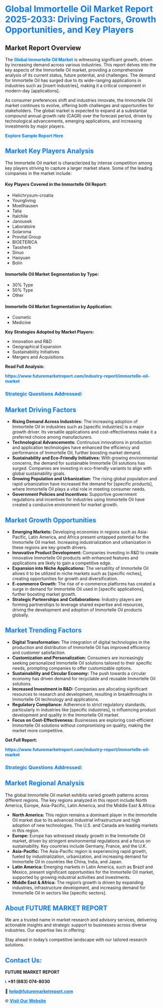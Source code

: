 <h1 style="color: #007BFF;">Global Immortelle Oil Market Report 2025-2033: Driving Factors, Growth Opportunities, and Key Players</h1>

<section id="overview">
<h2>Market Report Overview</h2>
<p>The <a href="https://www.futuremarketreport.com/industry-report/immortelle-oil-market" style="color: #007BFF; text-decoration: none;"><strong>Global Immortelle Oil Market</strong></a> is witnessing significant growth, driven by increasing demand across various industries. This report delves into the key aspects of the Immortelle Oil market, providing a comprehensive analysis of its current status, future potential, and challenges. The demand for Immortelle Oil has surged due to its wide-ranging applications in industries such as [insert industries], making it a critical component in modern-day [applications].</p>
<p>As consumer preferences shift and industries innovate, the Immortelle Oil market continues to evolve, offering both challenges and opportunities for stakeholders. The global market is expected to expand at a substantial compound annual growth rate (CAGR) over the forecast period, driven by technological advancements, emerging applications, and increasing investments by major players.</p>
</section>

<section id="overview">
<p><a href="https://www.futuremarketreport.com/request-sample/reportId=62825" style="color: #007BFF; text-decoration: none;"><strong>Explore Sample Report Here</strong></a></p>
</section>

<section id="key-players">
<h2 style="color: #007BFF;">Market Key Players Analysis</h2>
<p>The Immortelle Oil market is characterized by intense competition among key players striving to capture a larger market share. Some of the leading companies in the market include:</p>
<h4>Key Players Covered in the Immortelle Oil Report:</h4>
<ul><li>Helichrysum-croatia</li><li>Youngliving</li><li>Moellhausen</li><li>Talia</li><li>Italchile</li><li>Janousek</li><li>Laboratoire</li><li>Solaroma</li><li>Provital Group</li><li>BIOETERICA</li><li>Taosherb</li><li>Sinuo</li><li>Haoyuan</li><li>Bolin</li></ul>
<h4>Immortelle Oil Market Segmentation by Type:</h4>
<ul><li>30% Type</li><li>50% Type</li><li>Other</li></ul>

<h4>Immortelle Oil Market Segmentation by Application:</h4>
<ul><li>Cosmetic</li><li>Medicine</li></ul>
<p><strong>Key Strategies Adopted by Market Players:</strong></p>
<ul>
<li>Innovation and R&D</li>
<li>Geographical Expansion</li>
<li>Sustainability Initiatives</li>
<li>Mergers and Acquisitions</li>
</ul>
</section>

<section>
<p><strong>Read Full Analysis: </strong></p><a href="https://www.futuremarketreport.com/industry-report/immortelle-oil-market" style="color: #007BFF; text-decoration: none;"><strong>https://www.futuremarketreport.com/industry-report/immortelle-oil-market</strong></a>
<h3 style="color: #007BFF;">Strategic Questions Addressed:</h3>
</section>

<section id="driving-factors">
<h2 style="color: #007BFF;">Market Driving Factors</h2>
<ul>
<li><strong>Rising Demand Across Industries:</strong> The increasing adoption of Immortelle Oil in industries such as [specific industries] is a major growth driver. Its versatile applications and cost-effectiveness make it a preferred choice among manufacturers.</li>
<li><strong>Technological Advancements:</strong> Continuous innovations in production and application technologies have enhanced the efficiency and performance of Immortelle Oil, further boosting market demand.</li>
<li><strong>Sustainability and Eco-Friendly Initiatives:</strong> With growing environmental concerns, the demand for sustainable Immortelle Oil solutions has surged. Companies are investing in eco-friendly variants to align with global sustainability goals.</li>
<li><strong>Growing Population and Urbanization:</strong> The rising global population and rapid urbanization have increased the demand for [specific products], where Immortelle Oil plays a vital role in meeting consumer needs.</li>
<li><strong>Government Policies and Incentives:</strong> Supportive government regulations and incentives for industries using Immortelle Oil have created a conducive environment for market growth.</li>
</ul>
</section>

<section id="growth-opportunities">
<h2 style="color: #007BFF;">Market Growth Opportunities</h2>
<ul>
<li><strong>Emerging Markets:</strong> Developing economies in regions such as Asia-Pacific, Latin America, and Africa present untapped potential for the Immortelle Oil market. Increasing industrialization and urbanization in these regions are key growth drivers.</li>
<li><strong>Innovative Product Development:</strong> Companies investing in R&D to create innovative Immortelle Oil products with enhanced features and applications are likely to gain a competitive edge.</li>
<li><strong>Expansion into Niche Applications:</strong> The versatility of Immortelle Oil allows it to be utilized in niche markets such as [specific niches], creating opportunities for growth and diversification.</li>
<li><strong>E-commerce Growth:</strong> The rise of e-commerce platforms has created a surge in demand for Immortelle Oil used in [specific applications], further boosting market growth.</li>
<li><strong>Strategic Partnerships and Collaborations:</strong> Industry players are forming partnerships to leverage shared expertise and resources, driving the development and adoption of Immortelle Oil products globally.</li>
</ul>
</section>

<section id="trending-factors">
<h2 style="color: #007BFF;">Market Trending Factors</h2>
<ul>
<li><strong>Digital Transformation:</strong> The integration of digital technologies in the production and distribution of Immortelle Oil has improved efficiency and customer satisfaction.</li>
<li><strong>Customization and Personalization:</strong> Consumers are increasingly seeking personalized Immortelle Oil solutions tailored to their specific needs, prompting companies to offer customizable options.</li>
<li><strong>Sustainability and Circular Economy:</strong> The push towards a circular economy has driven demand for recyclable and reusable Immortelle Oil solutions.</li>
<li><strong>Increased Investment in R&D:</strong> Companies are allocating significant resources to research and development, resulting in breakthroughs in Immortelle Oil technology and applications.</li>
<li><strong>Regulatory Compliance:</strong> Adherence to strict regulatory standards, particularly in industries like [specific industries], is influencing product development and quality in the Immortelle Oil market.</li>
<li><strong>Focus on Cost-Effectiveness:</strong> Businesses are exploring cost-efficient Immortelle Oil solutions without compromising on quality, making the market more competitive.</li>
</ul>
</section>

<section>
<p><strong>Get Full Report: </strong></p><a href="https://www.futuremarketreport.com/industry-report/immortelle-oil-market" style="color: #007BFF; text-decoration: none;"><strong>https://www.futuremarketreport.com/industry-report/immortelle-oil-market</strong></a>
<h3 style="color: #007BFF;">Strategic Questions Addressed:</h3>
</section>


<section id="regional-analysis">
<h2 style="color: #007BFF;">Market Regional Analysis</h2>
<p>The global Immortelle Oil market exhibits varied growth patterns across different regions. The key regions analyzed in this report include North America, Europe, Asia-Pacific, Latin America, and the Middle East & Africa:</p>
<ul>
<li><strong>North America:</strong> This region remains a dominant player in the Immortelle Oil market due to its advanced industrial infrastructure and high adoption of new technologies. The U.S. and Canada are leading markets in this region.</li>
<li><strong>Europe:</strong> Europe has witnessed steady growth in the Immortelle Oil market, driven by stringent environmental regulations and a focus on sustainability. Key countries include Germany, France, and the U.K.</li>
<li><strong>Asia-Pacific:</strong> The Asia-Pacific region is experiencing rapid growth, fueled by industrialization, urbanization, and increasing demand for Immortelle Oil in countries like China, India, and Japan.</li>
<li><strong>Latin America:</strong> Emerging markets in Latin America, such as Brazil and Mexico, present significant opportunities for the Immortelle Oil market, supported by growing industrial activities and investments.</li>
<li><strong>Middle East & Africa:</strong> The region’s growth is driven by expanding industries, infrastructure development, and increasing demand for Immortelle Oil in sectors like [specific sectors].</li>
</ul>
</section>

<footer>
<h2 style="color: #007BFF;">About FUTURE MARKET REPORT</h2>
<p>We are a trusted name in market research and advisory services, delivering actionable insights and strategic support to businesses across diverse industries. Our expertise lies in offering:</p>

<p>Stay ahead in today’s competitive landscape with our tailored research solutions.</p>

<h2 style="color: #007BFF;">Contact Us:</h2>
<p><strong>FUTURE MARKET REPORT</strong></p>
<p>📞 <strong>+91 (883) 074-8030</strong></p>
<p>📧 <strong><a href="mailto:help@futuremarketreport.com" style="color: #007BFF;">help@futuremarketreport.com</a></strong></p>
<p>🌐 <strong><a href="https://www.futuremarketreport.com/" style="color: #007BFF;">Visit Our Website</a></strong></p>
</footer>